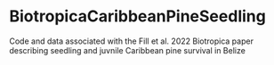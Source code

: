 # BiotropicaCaribbeanPineSeedling
 Code and data associated with the Fill et al. 2022 Biotropica paper describing seedling and juvnile Caribbean pine survival in Belize
